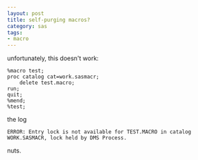 ```yaml
---
layout: post
title: self-purging macros?
category: sas
tags:
- macro
---
```


unfortunately, this doesn't work:

```
%macro test;
proc catalog cat=work.sasmacr;
    delete test.macro;
run;
quit;
%mend;
%test;
```

the log

```
ERROR: Entry lock is not available for TEST.MACRO in catalog WORK.SASMACR, lock held by DMS Process.
```

nuts.
